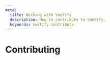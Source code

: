 ```yaml
---
meta:
  title: Working with Vuetify
  description: How to contribute to Vuetify.
  keywords: vuetify contribute
---
```


# Contributing

<entry-ad />

<up-next />

<vuetify-ad />

<contribute />

